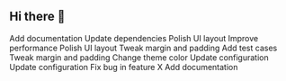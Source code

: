 ## Hi there 👋

<!--
**mygurudev23/mygurudev23** is a ✨ _special_ ✨ repository because its `README.md` (this file) appears on your GitHub profile.

Here are some ideas to get you started:

- 🔭 I’m currently working on ...
- 🌱 I’m currently learning ...
- 👯 I’m looking to collaborate on ...
- 🤔 I’m looking for help with ...
- 💬 Ask me about ...
- 📫 How to reach me: ...
- 😄 Pronouns: ...
- ⚡ Fun fact: ...
-->
Add documentation
Update dependencies
Polish UI layout
Improve performance
Polish UI layout
Tweak margin and padding
Add test cases
Tweak margin and padding
Change theme color
Update configuration
Update configuration
Fix bug in feature X
Add documentation
